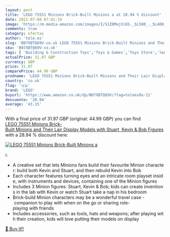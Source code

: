 ```yaml
---
layout: post
title: 'LEGO 75551 Minions Brick-Built Minions a at 28.94 % discount'
date: 2021-07-08 07:41:19
image: 'https://m.media-amazon.com/images/I/51Z8MajVi6S._SL500_._SL400_.jpg'
comments: true
category: ofertas
author: 'tole.es'
slug: 'B07XBTQ69V-co.uk LEGO 75551 Minions Brick-Built Minions and Their Lair...'
sku: 'B07XBTQ69V-co.uk'
tags: [ 'Building & Construction Toys','Toys & Games','Toys Store','lego', ]
actualPrice: 31.97 GBP
currency: GBP
price: 31.97
comparePrice: 44.99 GBP
prodname: 'LEGO 75551 Minions Brick-Built Minions and Their Lair Display Models with Stuart  Kevin & Bob Figures'
country: 'co.uk'
flag: '🇬🇧'
brand: 'LEGO'
buyurl: 'https://www.amazon.co.uk/dp/B07XBTQ69V/?tag=tolees0a-21'
descuento: '28.94'
average: '43.15'
---
```


With a final price of 31.97 GBP (original: 44.99 GBP) you can find [LEGO 75551 Minions Brick-Built Minions and Their Lair Display Models with Stuart  Kevin & Bob Figures](https://www.amazon.co.uk/dp/B07XBTQ69V/?tag=tolees0a-21) with a  28.94 % discount here:

[![LEGO 75551 Minions Brick-Built Minions a](https://m.media-amazon.com/images/I/51Z8MajVi6S._SL500_._SL400_.jpg)](https://www.amazon.co.uk/dp/B07XBTQ69V/?tag=tolees0a-21)

ℹ️:

- A creative set that lets Minions fans build their favourite Minion character: build both Kevin and Stuart, and then rebuild Kevin into Bob
- Each character features turning eyes and an intricate room playset inside, with instruments and devices, containing one of the Minion figures
- Includes 3 Minion figures: Stuart, Kevin & Bob; kids can create inventions in the lab with Kevin or watch Stuart take a nap in his bedroom
- Brick-build Minion characters may be a wonderful travel case - companion to play with when on the go or sharing role-playing with friends
- Includes accessories, such as tools, hats and weapons; after playing with their creation, kids will love putting their models on display

[🛒 Buy it!!](https://www.amazon.co.uk/dp/B07XBTQ69V/?tag=tolees0a-21)
